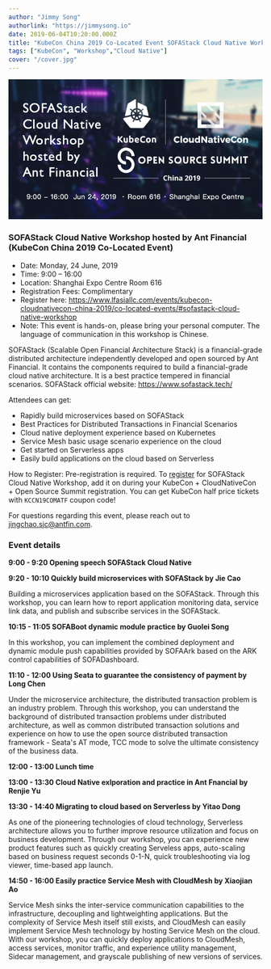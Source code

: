 ```yaml
---
author: "Jimmy Song"
authorlink: "https://jimmysong.io"
date: 2019-06-04T10:20:00.000Z
title: "KubeCon China 2019 Co-Located Event SOFAStack Cloud Native Workshop"
tags: ["KubeCon", "Workshop","Cloud Native"]
cover: "/cover.jpg"
---
```


![SOFAStack Cloud Native Workshop KubeCon China 2019](sofastack-cloud-native-workshop.jpg)

### SOFAStack Cloud Native Workshop hosted by Ant Financial (KubeCon China 2019 Co-Located Event)

- Date: Monday, 24 June, 2019
- Time: 9:00 – 16:00
- Location: Shanghai Expo Centre Room 616
- Registration Fees: Complimentary
- Register here: https://www.lfasiallc.com/events/kubecon-cloudnativecon-china-2019/co-located-events/#sofastack-cloud-native-workshop
- Note: This event is hands-on, please bring your personal computer. The language of communication in this workshop is Chinese.

SOFAStack (Scalable Open Financial Architecture Stack) is a financial-grade distributed architecture independently developed and open sourced by Ant Financial. It contains the components required to build a financial-grade cloud native architecture. It is a best practice tempered in financial scenarios. SOFAStack official website: https://www.sofastack.tech/

Attendees can get:

- Rapidly build microservices based on SOFAStack
- Best Practices for Distributed Transactions in Financial Scenarios
- Cloud native deployment experience based on Kubernetes
- Service Mesh basic usage scenario experience on the cloud
- Get started on Serverless apps
- Easily build applications on the cloud based on Serverless

How to Register: Pre-registration is required. To [register](https://www.lfasiallc.com/events/kubecon-cloudnativecon-china-2019/register/) for SOFAStack Cloud Native Workshop, add it on during your KubeCon + CloudNativeCon + Open Source Summit registration. You can get KubeCon half price tickets with `KCCN19COMATF` coupon code!

For questions regarding this event, please reach out to [jingchao.sjc@antfin.com](mailto:jingchao.sjc@antfin.com).

### Event details

**9:00 - 9:20 Opening speech SOFAStack Cloud Native**

**9:20 - 10:10 Quickly build microservices with SOFAStack by Jie Cao**

Building a microservices application based on the SOFAStack. Through this workshop, you can learn how to report application monitoring data, service link data, and publish and subscribe services in the SOFAStack.

**10:15 - 11:05 SOFABoot dynamic module practice by Guolei Song**

In this workshop, you can implement the combined deployment and dynamic module push capabilities provided by SOFAArk based on the ARK control capabilities of SOFADashboard.

**11:10 - 12:00 Using Seata to guarantee the consistency of payment by Long Chen**

Under the microservice architecture, the distributed transaction problem is an industry problem. Through this workshop, you can understand the background of distributed transaction problems under distributed architecture, as well as common distributed transaction solutions and experience on how to use the open source distributed transaction framework - Seata's AT mode, TCC mode to solve the ultimate  consistency of the business data.

**12:00 - 13:00 Lunch time**

**13:00 - 13:30 Cloud Native exlporation and practice in Ant Fnancial by Renjie Yu**

**13:30 - 14:40 Migrating to cloud based on Serverless by Yitao Dong**

As one of the pioneering technologies of cloud technology, Serverless architecture allows you to further improve resource utilization and focus on business development. Through our workshop, you can experience new product features such as quickly creating Serveless apps, auto-scaling based on business request seconds 0-1-N, quick troubleshooting via log viewer, time-based app launch.

**14:50 - 16:00 Easily practice Service Mesh with CloudMesh by Xiaojian Ao**

Service Mesh sinks the inter-service communication capabilities to the infrastructure, decoupling and lightweighting applications. But the complexity of Service Mesh itself still exists, and CloudMesh can easily implement Service Mesh technology by hosting Service Mesh on the cloud. With our workshop, you can quickly deploy applications to CloudMesh, access services, monitor traffic, and experience utility management, Sidecar management, and grayscale publishing of new versions of services.
